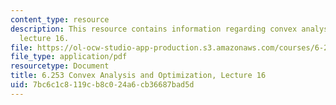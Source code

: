 ```yaml
---
content_type: resource
description: This resource contains information regarding convex analysis and optimization,
  lecture 16.
file: https://ol-ocw-studio-app-production.s3.amazonaws.com/courses/6-253-convex-analysis-and-optimization-spring-2012/7bc6c1c8119cb8c024a6cb36687bad5d_MIT6_253S12_lec16.pdf
file_type: application/pdf
resourcetype: Document
title: 6.253 Convex Analysis and Optimization, Lecture 16
uid: 7bc6c1c8-119c-b8c0-24a6-cb36687bad5d
---
```

